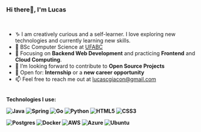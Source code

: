 ### Hi there👋, I'm Lucas 
<br>

- ♑ I am creatively curious and a self-learner. I love exploring new technologies and currently learning new skills.
- 📓 BSc Computer Science at [UFABC](https://www.ufabc.edu.br/en)
- 🌱 Focusing on **Backend Web Development** and practicing **Frontend** and **Cloud Computing**.
- 💬 I’m looking forward to contribute to **Open Source Projects**
- 🤔 Open for: <b>Internship</b> or a <b>new career opportunity</b>
- 📫 Feel free to reach me out at lucascgiacon@gmail.com
<br><br>



<b> Technologies I use:

![Java](https://img.shields.io/badge/java-%23ED8B00.svg?style=for-the-badge&logo=openjdk&logoColor=white)
![Spring](https://img.shields.io/badge/spring-%236DB33F.svg?style=for-the-badge&logo=spring&logoColor=white)
![Go](https://img.shields.io/badge/go-%2300ADD8.svg?style=for-the-badge&logo=go&logoColor=white) ![Python](https://img.shields.io/badge/python-3670A0?style=for-the-badge&logo=python&logoColor=ffdd54)
![HTML5](https://img.shields.io/badge/html5-%23E34F26.svg?style=for-the-badge&logo=html5&logoColor=white)
![CSS3](https://img.shields.io/badge/css3-%231572B6.svg?style=for-the-badge&logo=css3&logoColor=white)


![Postgres](https://img.shields.io/badge/postgres-%23316192.svg?style=for-the-badge&logo=postgresql&logoColor=white)
![Docker](https://img.shields.io/badge/docker-%230db7ed.svg?style=for-the-badge&logo=docker&logoColor=white)
![AWS](https://img.shields.io/badge/AWS-%23FF9900.svg?style=for-the-badge&logo=amazon-aws&logoColor=white)
![Azure](https://img.shields.io/badge/azure-%230072C6.svg?style=for-the-badge&logo=microsoftazure&logoColor=white)
![Ubuntu](https://img.shields.io/badge/Ubuntu-E95420?style=for-the-badge&logo=ubuntu&logoColor=white)
